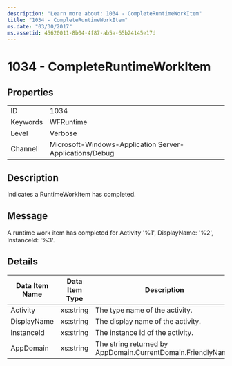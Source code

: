 ```yaml
---
description: "Learn more about: 1034 - CompleteRuntimeWorkItem"
title: "1034 - CompleteRuntimeWorkItem"
ms.date: "03/30/2017"
ms.assetid: 45620011-8b04-4f87-ab5a-65b24145e17d
---
```

# 1034 - CompleteRuntimeWorkItem

## Properties  
  
|||  
|-|-|  
|ID|1034|  
|Keywords|WFRuntime|  
|Level|Verbose|  
|Channel|Microsoft-Windows-Application Server-Applications/Debug|  
  
## Description  

 Indicates a RuntimeWorkItem has completed.  
  
## Message  

 A runtime work item has completed for Activity '%1', DisplayName: '%2', InstanceId: '%3'.  
  
## Details  
  
|Data Item Name|Data Item Type|Description|  
|--------------------|--------------------|-----------------|  
|Activity|xs:string|The type name of the activity.|  
|DisplayName|xs:string|The display name of the activity.|  
|InstanceId|xs:string|The instance id of the activity.|  
|AppDomain|xs:string|The string returned by AppDomain.CurrentDomain.FriendlyName.|
